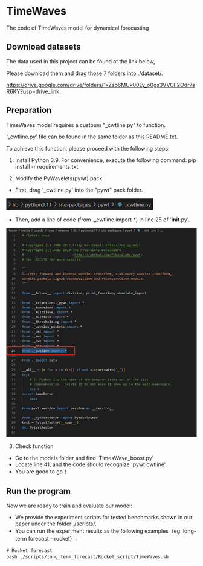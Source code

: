 # TimeWaves
The code of TimeWaves model for dynamical forecasting


## Download datasets
The data used in this project can be found at the link below,

Please download them and drag those 7 folders into ./dataset/.

https://drive.google.com/drive/folders/1xZso6MUk00Ly_o0gs3VVCF2Odr7sR6KY?usp=drive_link


## Preparation
TimeWaves model requires a custoum "_cwtline.py" to function.

'_cwtline.py' file can be found in the same folder as this README.txt.

To achieve this function, please proceed with the following steps:

1. Install Python 3.9. For convenience, execute the following command:
pip install -r requirements.txt

2. Modify the PyWavelets(pywt) pack:
- First, drag '_cwtline.py' into the "pywt" pack folder.
  
![alt text](image.png)

- Then, add a line of code (from ._cwtline import *) in line 25 of '__init__.py'.
  
![alt text](image-1.png)

3. Check function
- Go to the models folder and find 'TimesWave_boost.py'
- Locate line 41, and the code should recognize 'pywt.cwtline'.
- You are good to go！


## Run the program
Now we are ready to train and evaluate our model:
- We provide the experiment scripts for tested benchmarks shown in our paper under the folder ./scripts/.
- You can run the experiment results as the following examples（eg. long-term forecast - rocket）:
  
```
# Rocket forecast
bash ./scripts/long_term_forecast/Rocket_script/TimeWaves.sh
```

